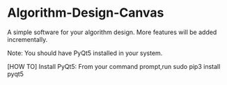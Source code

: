 # Algorithm-Design-Canvas
A simple software for your algorithm design.
More features will be added incrementally.

Note: You should have PyQt5 installed in your system.

[HOW TO] Install PyQt5:
From your command prompt,run
sudo pip3 install pyqt5
